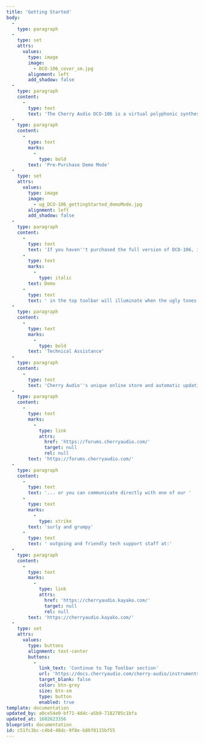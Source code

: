 ```yaml
---
title: 'Getting Started'
body:
  -
    type: paragraph
  -
    type: set
    attrs:
      values:
        type: image
        image:
          - DCO-106_cover_sm.jpg
        alignment: left
        add_shadow: false
  -
    type: paragraph
    content:
      -
        type: text
        text: 'The Cherry Audio DCO-106 is a virtual polyphonic synthesizer that precisely models every aspect of the beloved classic Juno-106 synthesizer, from its self-oscillating filter to its dreamy chorus effect. We added a few features such as an arpeggiator (much like the earlier Juno-60), more extensive LFO features, and delay and reverb effects, but we were very careful to maintain the quick "hands-on" user interface that makes the original Juno synths so easy to use.'
  -
    type: paragraph
    content:
      -
        type: text
        marks:
          -
            type: bold
        text: 'Pre-Purchase Demo Mode'
  -
    type: set
    attrs:
      values:
        type: image
        image:
          - ug_DCO-106_gettingStarted_demoMode.jpg
        alignment: left
        add_shadow: false
  -
    type: paragraph
    content:
      -
        type: text
        text: 'If you haven''t purchased the full version of DCO-106, it will run in demo mode. All functions will work, but inharmonic tones will occasionally sound (the LED next to '
      -
        type: text
        marks:
          -
            type: italic
        text: Demo
      -
        type: text
        text: ' in the top toolbar will illuminate when the ugly tones are sounding). We''ve also added a handy button to make purchasing easy, so you''ve got no excuse!  As you might expect, all this demo nonsense disappears once DCO-106 is purchased. '
  -
    type: paragraph
    content:
      -
        type: text
        marks:
          -
            type: bold
        text: 'Technical Assistance'
  -
    type: paragraph
    content:
      -
        type: text
        text: 'Cherry Audio''s unique online store and automatic updating should make operation a smooth experience, but if you run into any issues or have questions, you can discuss issues online at the Cherry Audio forums at:'
  -
    type: paragraph
    content:
      -
        type: text
        marks:
          -
            type: link
            attrs:
              href: 'https://forums.cherryaudio.com/'
              target: null
              rel: null
        text: 'https://forums.cherryaudio.com/'
  -
    type: paragraph
    content:
      -
        type: text
        text: '... or you can communicate directly with one of our '
      -
        type: text
        marks:
          -
            type: strike
        text: 'surly and grumpy'
      -
        type: text
        text: ' outgoing and friendly tech support staff at:'
  -
    type: paragraph
    content:
      -
        type: text
        marks:
          -
            type: link
            attrs:
              href: 'https://cherryaudio.kayako.com/'
              target: null
              rel: null
        text: 'https://cherryaudio.kayako.com/'
  -
    type: set
    attrs:
      values:
        type: buttons
        alignment: text-center
        buttons:
          -
            link_text: 'Continue to Top Toolbar section'
            url: 'https://docs.cherryaudio.com/cherry-audio/instruments/dco-106/top-toolbar'
            target_blank: false
            color: btn-grey
            size: btn-sm
            type: button
            enabled: true
template: documentation
updated_by: a0ce54e0-bf71-4d4c-a5b9-7182705c1bfa
updated_at: 1602623356
blueprint: documentation
id: c51fc3bc-c4b4-48dc-9f8e-b86f8115bf55
---
```

